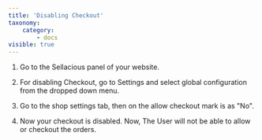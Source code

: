 ```yaml
---
title: 'Disabling Checkout'
taxonomy:
    category:
        - docs
visible: true
---
```


1. Go to the Sellacious panel of your website.
2. For disabling Checkout, go to Settings and select global configuration from the dropped down menu.

3. Go to the shop settings tab, then on the allow checkout mark is as "No".
4. Now your checkout is disabled. Now, The User will not be able to allow or checkout the orders.

